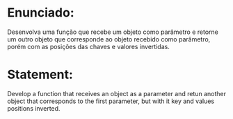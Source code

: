 # Enunciado:

Desenvolva uma função que recebe um objeto como parâmetro e retorne um outro objeto que corresponde ao objeto recebido como parâmetro, porém com as posições das chaves e valores invertidas.

# Statement:

Develop a function that receives an object as a parameter and retun another object that corresponds to the first parameter, but with it key and values positions inverted.
